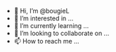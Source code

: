 - 👋 Hi, I’m @bougieL
- 👀 I’m interested in ...
- 🌱 I’m currently learning ...
- 💞️ I’m looking to collaborate on ...
- 📫 How to reach me ...

<!---
bougieL/bougieL is a ✨ special ✨ repository because its `README.md` (this file) appears on your GitHub profile.
You can click the Preview link to take a look at your changes.
--->
